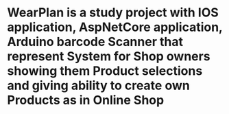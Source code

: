 # WearPlan is a study project with IOS application, AspNetCore application, Arduino barcode Scanner that represent System for Shop owners showing them Product selections and giving ability to create own Products as in Online Shop
